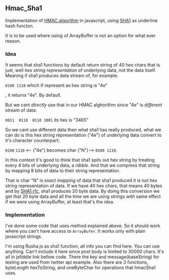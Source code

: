 ## Hmac_Sha1
Implementation of [HMAC algorithm](https://en.wikipedia.org/wiki/Hash-based_message_authentication_code#Implementation) in javascript, using [SHA1](https://en.wikipedia.org/wiki/SHA-1) as underline hash functon.

It is to be used where using of ArrayBuffer is not an option for what ever reason.
### Idea

It seems that sha1 functions by default return string of 40 hex chars that is just, well *hex string representation* of underlying data, not the data itself. Meaning if sha1 produces data stream of, for example:

`0100 1110` which if represent as hex string is "4e"

, it returns "4e". By default.

But we cant *directly* use that in our HMAC alghorithm since "4e" is *different* stream of data:

`0011  0110  0110 1001` its hex is "3465"

So we cant use different data then what sha1 has really produced, what we can do is this hex string representation ("4e") of underlying data convert to it's character counterpart:

`0100` `1110` <-- ("4e") becomes char ("N")--> `0100 1110`.

In this context it's good to think that sha1 spits out hex string by treating every 4 bits of underlying data, a *nibble*. And that we compress that string by mapping 8 bits of data to their string representation.

That is char "N" is *exact mapping* of data that sha1 produced it is not hex string representation of data. If we have 40 hex chars, that means 40 bytes and by [SHA1 rfc](https://tools.ietf.org/html/rfc2104), sha1 produces 20 byte data. By doing this conversion we get that 20 byte data and all the time we are using strings with same effect if we were using ArrayBuffer, at least that's the idea.

### Implementation

I've done some code that uses method explained above. So it should work where you can't have access to `ArrayBufer`. 
It works only with plain javascript strings.

I'm using Rusha.js as sha1 function, all info you can find here. You can use anything. 
Can't include it here since post body is limited to 30000 chars. It's all in jsfiddle link bellow code. There the key and message(baseString) for testing are used from twitter api example. Also there are 3 functions, byteLength hexToString, and oneByteChar for operations that hmacSha1 uses. 
